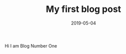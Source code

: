 ﻿---
path: "/Blog/my-first-post"

date: "2019-05-04"

title: "My first blog post"
---

Hi I am Blog Number One
